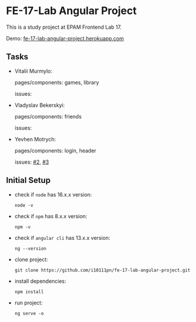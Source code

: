 # FE-17-Lab Angular Project

This is a study project at EPAM Frontend Lab 17.

Demo: [fe-17-lab-angular-project.herokuapp.com](https://fe-17-lab-angular-project.herokuapp.com/)

## Tasks

* Vitalii Murmylo:

  pages/components: games, library

  issues: 

* Vladyslav Bekerskyi:

  pages/components: friends

  issues: 

* Yevhen Motrych: 

  pages/components: login, header

  issues: 
  [#2](https://github.com/i10111pn/fe-17-lab-angular-project/issues/2),
  [#3](https://github.com/i10111pn/fe-17-lab-angular-project/issues/3) 

## Initial Setup

* check if `node` has 16.x.x version:

  `node -v`
* check if `npm` has 8.x.x version:

  `npm -v`

* check if `angular cli` has 13.x.x version:

  `ng --version`

* clone project: 

  `git clone https://github.com/i10111pn/fe-17-lab-angular-project.git`

* install dependencies:

  `npm install`

* run project:

  `ng serve -o`
